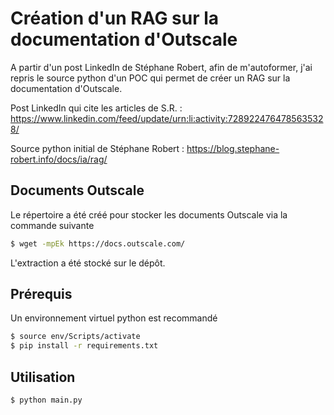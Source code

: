# Création d'un RAG sur la documentation d'Outscale

A partir d'un post LinkedIn de Stéphane Robert, afin de m'autoformer, j'ai repris le source python d'un POC qui permet de créer un RAG sur la documentation d'Outscale.

Post LinkedIn qui cite les articles de S.R. : https://www.linkedin.com/feed/update/urn:li:activity:7289224764785635328/

Source python initial de Stéphane Robert : https://blog.stephane-robert.info/docs/ia/rag/

## Documents Outscale

Le répertoire a été créé pour stocker les documents Outscale via la commande suivante

```bash
$ wget -mpEk https://docs.outscale.com/
```

L'extraction a été stocké sur le dépôt.

## Prérequis

Un environnement virtuel python est recommandé

```bash
$ source env/Scripts/activate
$ pip install -r requirements.txt
```

## Utilisation

```bash
$ python main.py
```
